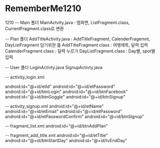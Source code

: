 # RememberMe1210
1210
-- Main 폴더 
MainActvity.java : 탭화면, ListFragment.class, CurrentFragment.class로 변환


-- Plan 폴더
AddTitleActivity.java : AddTitleFragment, CalenderFragemnt, DayListFragment 담기위한 틀
AddTitleFragment.class : 여행제목, 달력 입력 
CalenderFragment.class : 달력 누르기
DayListFragment.class : Day별, spot별 입력

-- User 폴더
LoginActivty.java
SignupActivty.java



 
-- activity_login.xml

android:id="@+id/etId"
android:id="@+id/etPassword"
android:id="@+id/btnLogin"
android:id="@+id/btnFacebook"
android:id="@+id/btnGoggle"
android:id="@+id/btnSignup"

-- activity_signup.xml
android:id="@+id/etName"
android:id="@+id/etEmail"
android:id="@+id/etPassword"
android:id="@+id/etPasswordConfirm"
android:id="@+id/btnSignup"

-- fragment_list.xml
android:id="@+id/btnAddPlan"

-- fragment_add_title.xml
android:id="@+id/etTitle"
android:id="@+id/btnStartDay"
android:id="@+id/tvEndDay"



